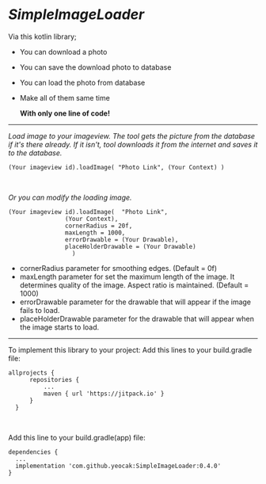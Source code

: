 # *SimpleImageLoader*

Via this kotlin library;
  - You can download a photo
  - You can save the download photo to database
  - You can load the photo from database
  - Make all of them same time
  
    **With only one line of code!**

---

*Load image to your imageview. The tool gets the picture from the database if it's there already. If it isn't, tool downloads it from the internet and saves it to the database.*

	(Your imageview id).loadImage( "Photo Link", (Your Context) )


<br/>    

*Or you can modify the loading image.*

	(Your imageview id).loadImage(	"Photo Link", 
					(Your Context), 
					cornerRadius = 20f, 
					maxLength = 1000, 
					errorDrawable = (Your Drawable), 
					placeHolderDrawable = (Your Drawable) 
				      )

  - cornerRadius parameter for smoothing edges. (Default = 0f)
  - maxLength parameter for set the maximum length of the image. It determines quality of the image. Aspect ratio is maintained. (Default = 1000)
  - errorDrawable parameter for the drawable that will appear if the image fails to load.
  - placeHolderDrawable parameter for the drawable that will appear when the image starts to load.
  
---

To implement this library to your project:
  Add this lines to your build.gradle file:
    
    allprojects {
		  repositories {
			  ...
			  maven { url 'https://jitpack.io' }
		  }
	  }
    
<br/>   

  Add this line to your build.gradle(app) file:

    dependencies {
      ...
      implementation 'com.github.yeocak:SimpleImageLoader:0.4.0'
    }
